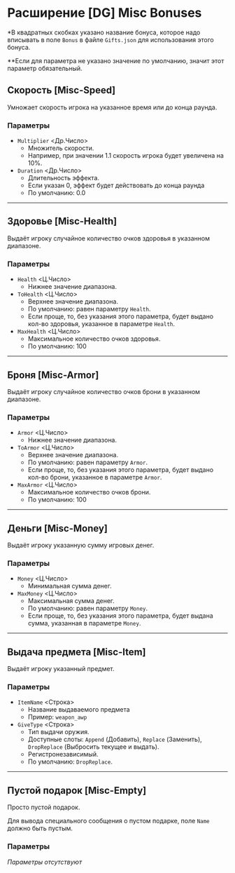 # Расширение [DG] Misc Bonuses

*В квадратных скобках указано название бонуса, которое надо вписывать в поле `Bonus` в файле `Gifts.json` для использования этого бонуса.

**Если для параметра не указано значение по умолчанию, значит этот параметр обязательный.


## Скорость [Misc-Speed]

Умножает скорость игрока на указанное время или до конца раунда.

### Параметры

- `Multiplier` <Др.Число>
    - Множитель скорости.
    - Например, при значении 1.1 скорость игрока будет увеличена на 10%.
- `Duration` <Др.Число>
    - Длительность эффекта.
    - Если указан 0, эффект будет действовать до конца раунда
    - По умолчанию: 0.0

---

## Здоровье [Misc-Health]

Выдаёт игроку случайное количество очков здоровья в указанном диапазоне.

### Параметры

- `Health` <Ц.Число>
    - Нижнее значение диапазона.
- `ToHealth` <Ц.Число>
    - Верхнее значение диапазона.
    - По умолчанию: равен параметру `Health`.
    - Если проще, то, без указания этого параметра, будет выдано кол-во здоровья, указанное в параметре `Health`.
- `MaxHealth` <Ц.Число>
    - Максимальное количество очков здоровья.
    - По умолчанию: 100

---

## Броня [Misc-Armor]

Выдаёт игроку случайное количество очков брони в указанном диапазоне.

### Параметры

- `Armor` <Ц.Число>
    - Нижнее значение диапазона.
- `ToArmor` <Ц.Число>
    - Верхнее значение диапазона.
    - По умолчанию: равен параметру `Armor`.
    - Если проще, то, без указания этого параметра, будет выдано кол-во брони, указанное в параметре `Armor`.
- `MaxArmor` <Ц.Число>
    - Максимальное количество очков брони.
    - По умолчанию: 100

---

## Деньги [Misc-Money]

Выдаёт игроку указанную сумму игровых денег.

### Параметры

- `Money` <Ц.Число>
    - Минимальная сумма денег.
- `MaxMoney` <Ц.Число>
    - Максимальная сумма денег.
    - По умолчанию: равен параметру `Money`.
    - Если проще, то, без указания этого параметра, будет выдана сумма, указанная в параметре `Money`.

---

## Выдача предмета [Misc-Item]

Выдаёт игроку указанный предмет.

### Параметры

- `ItemName` <Строка>
    - Название выдаваемого предмета
    - Пример: `weapon_awp`
- `GiveType` <Строка>
    - Тип выдачи оружия.
    - Доступные слоты: `Append` (Добавить), `Replace` (Заменить), `DropReplace` (Выбросить текущее и выдать).
    - Регистронезависимый.
    - По умолчанию: `DropReplace`.
    
---

## Пустой подарок [Misc-Empty]

Просто пустой подарок.

Для вывода специального сообщения о пустом подарке, поле `Name` должно быть пустым.

### Параметры

_Параметры отсутствуют_
